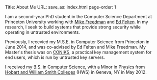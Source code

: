 Title: About Me
URL:
save_as: index.html
page-order: 1

<div class="left">
<div class="inner">
<p>
I am a second-year PhD student in the Computer Science Department at Princeton University working with <a class="text-info" href="http://www.cs.princeton.edu/~mfreed">Mike Freedman</a> and <a class="text-info" href="http://www.cs.princeton.edu/~felten">Ed Felten</a>. In my research, I seek to build systems that provide strong security while operating in untrusted environments.
</p>

<p>Previously, I recevied my M.S.E. in Computer Science from Princeton in June 2014, and was co-advised by Ed Felten and Mike Freedman. My Master's thesis was on <a class="text-info" href="http://coniks.org">CONIKS</a>, a practical key management system for end users, which is run by untrusted key servers.</p>

<p>I received my B.S. in Computer Science, with a Minor in Physics from <a class="text-info" href="http://www.hws.edu">Hobart and William Smith Colleges</a> (HWS) in Geneva, NY in May 2012. 
</p>
</div>
</div>